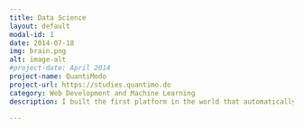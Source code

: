 ```yaml
---
title: Data Science
layout: default
modal-id: 1
date: 2014-07-18
img: brain.png
alt: image-alt
#project-date: April 2014
project-name: QuantiModo
project-url: https://studies.quantimo.do
category: Web Development and Machine Learning
description: I built the first platform in the world that automatically aggregated 14 million data points from thousands of users and analyzed it generating 90,000 natural language research studies on the relationships between various factors and the severity of chronic illnesses such as depression.

---
```

